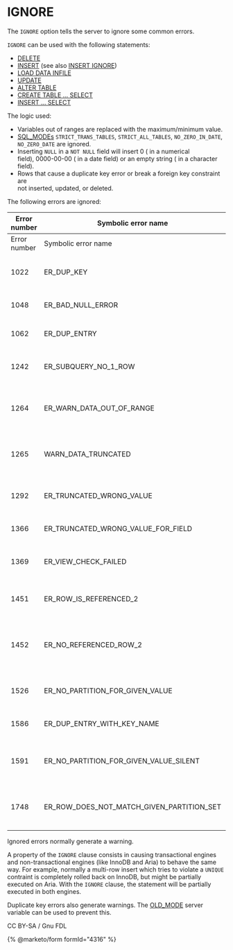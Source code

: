 # IGNORE

The `IGNORE` option tells the server to ignore some common errors.

`IGNORE` can be used with the following statements:

* [DELETE](../changing-deleting-data/delete.md)
* [INSERT](insert.md) (see also [INSERT IGNORE](insert-ignore.md))
* [LOAD DATA INFILE](load-data-into-tables-or-index/load-data-infile.md)
* [UPDATE](../changing-deleting-data/update.md)
* [ALTER TABLE](../../data-definition/alter/alter-table.md)
* [CREATE TABLE ... SELECT](../../data-definition/create/create-table.md#create-select)
* [INSERT ... SELECT](insert-select.md)

The logic used:

* Variables out of ranges are replaced with the maximum/minimum value.
* [SQL\_MODEs](../../../../server-management/variables-and-modes/sql-mode.md) `STRICT_TRANS_TABLES`, `STRICT_ALL_TABLES`, `NO_ZERO_IN_DATE`, `NO_ZERO_DATE` are ignored.
* Inserting `NULL` in a `NOT NULL` field will insert 0 ( in a numerical\
  field), 0000-00-00 ( in a date field) or an empty string ( in a character\
  field).
* Rows that cause a duplicate key error or break a foreign key constraint are\
  not inserted, updated, or deleted.

The following errors are ignored:

| Error number | Symbolic error name                              | Description                                                           |
| ------------ | ------------------------------------------------ | --------------------------------------------------------------------- |
| Error number | Symbolic error name                              | Description                                                           |
| 1022         | ER\_DUP\_KEY                                     | Can't write; duplicate key in table '%s'                              |
| 1048         | ER\_BAD\_NULL\_ERROR                             | Column '%s' cannot be null                                            |
| 1062         | ER\_DUP\_ENTRY                                   | Duplicate entry '%s' for key %d                                       |
| 1242         | ER\_SUBQUERY\_NO\_1\_ROW                         | Subquery returns more than 1 row                                      |
| 1264         | ER\_WARN\_DATA\_OUT\_OF\_RANGE                   | Out of range value for column '%s' at row %ld                         |
| 1265         | WARN\_DATA\_TRUNCATED                            | Data truncated for column '%s' at row %ld                             |
| 1292         | ER\_TRUNCATED\_WRONG\_VALUE                      | Truncated incorrect %s value: '%s'                                    |
| 1366         | ER\_TRUNCATED\_WRONG\_VALUE\_FOR\_FIELD          | Incorrect integer value                                               |
| 1369         | ER\_VIEW\_CHECK\_FAILED                          | CHECK OPTION failed '%s.%s'                                           |
| 1451         | ER\_ROW\_IS\_REFERENCED\_2                       | Cannot delete or update a parent row                                  |
| 1452         | ER\_NO\_REFERENCED\_ROW\_2                       | Cannot add or update a child row: a foreign key constraint fails (%s) |
| 1526         | ER\_NO\_PARTITION\_FOR\_GIVEN\_VALUE             | Table has no partition for value %s                                   |
| 1586         | ER\_DUP\_ENTRY\_WITH\_KEY\_NAME                  | Duplicate entry '%s' for key '%s'                                     |
| 1591         | ER\_NO\_PARTITION\_FOR\_GIVEN\_VALUE\_SILENT     | Table has no partition for some existing values                       |
| 1748         | ER\_ROW\_DOES\_NOT\_MATCH\_GIVEN\_PARTITION\_SET | Found a row not matching the given partition set                      |

Ignored errors normally generate a warning.

A property of the `IGNORE` clause consists in causing transactional engines and non-transactional engines (like InnoDB and Aria) to behave the same way. For example, normally a multi-row insert which tries to violate a `UNIQUE` contraint is completely rolled back on InnoDB, but might be partially executed on Aria. With the `IGNORE` clause, the statement will be partially executed in both engines.

Duplicate key errors also generate warnings. The [OLD\_MODE](../../../../server-management/variables-and-modes/old-mode.md) server variable can be used to prevent this.

CC BY-SA / Gnu FDL

{% @marketo/form formId="4316" %}
